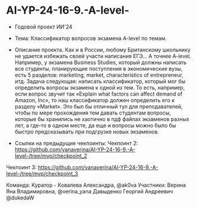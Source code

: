 # AI-YP-24-16-9.-A-level-
* Годовой проект ИИ'24

* Тема: Классификатор вопросов экзамена A-level по темам.

* Описание проекта.
Как и в России, любому Британскому школьнику не удается избежать своей участи написания ЕГЭ… А точнее A-level. Например, у экзамена Business Studies, который должны написать все студенты, планирующие поступления в экономические вузы, есть 5 разделов: marketing, market, characteristics of entrepreneur, итд. Задача следующая: написать классификатор, который мог бы определить вопросы экзамена к одной из тем. То есть, например, если вопрос звучит так «Explain what factors can affect demand of Amazon, Inc», то наш классификатор должен определить его к разделу «Market». Это был бы отличный тул для преподавателей, чтобы по мере прохождения тем давать студентам вопросы, которые бы хранились не хаотично в пдф файлах экзаменов разных лет, а где-то в одном месте, да еще и вопросы можно было бы быстро предсказывать при подгрузке новых экзаменов.

* Ссылки на предыдущие чекпоинты:
Чекпоинт 2: https://github.com/yanaverina/AI-YP-24-16-9.-A-level-/tree/mvp/checkpoint_2

Чекпоинт 3: https://github.com/yanaverina/AI-YP-24-16-9.-A-level-/tree/mvp/checkpoint_3

Команда:
Куратор - Ковалева Александра, @ak0va
Участники: 
Верина Яна Владимировна, @verina_yana
Давыденко Георгий Андреевич @dukedaW

